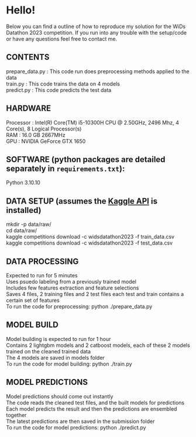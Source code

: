 # Hello!

Below you can find a outline of how to reproduce my solution for the WiDs Datathon 2023 competition.
If you run into any trouble with the setup/code or have any questions feel free to contact me.

## CONTENTS
prepare_data.py     :  This code run does preprocessing methods applied to the data\
train.py            :  This code trains the data on 4 models\
predict.py          :  This code predicts the test data

## HARDWARE
Processor  : Intel(R) Core(TM) i5-10300H CPU @ 2.50GHz, 2496 Mhz, 4 Core(s), 8 Logical Processor(s)\
RAM        : 16.0 GB 2667MHz\
GPU        : NVIDIA GeForce GTX 1650

## SOFTWARE (python packages are detailed separately in `requirements.txt`):
Python 3.10.10

## DATA SETUP (assumes the [Kaggle API](https://github.com/Kaggle/kaggle-api) is installed)
mkdir -p data/raw/\
cd data/raw/\
kaggle competitions download -c widsdatathon2023 -f train_data.csv\
kaggle competitions download -c widsdatathon2023 -f test_data.csv

## DATA PROCESSING
Expected to run for 5 minutes\
Uses psuedo labeling from a previously trained model\
Includes few features extraction and feature selections\
Saves 4 files, 2 training files and 2 test files each test and train contains a certain set of features\
To run the code for preprocessing: python ./prepare_data.py

## MODEL BUILD
Model building is expected to run for 1 hour\
Contains 2 lightgbm models and 2 catboost models, each of these 2 models trained on the cleaned trained data\
The 4 models are saved in models folder\
To run the code for model building: python ./train.py

## MODEL PREDICTIONS
Model predictions should come out instantly\
The code reads the cleaned test files, and the built models for predictions\
Each model predicts the result and then the predictions are ensembled together\
The latest predictions are then saved in the submission folder\
To run the code for model predictions: python ./predict.py
